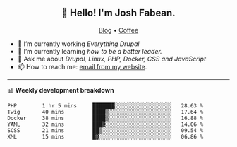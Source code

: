 <h2 align="center">👋 Hello! I'm Josh Fabean.</h2>
<p align="center">
  <a href="https://joshfabean.com">Blog</a> •
  <a href="https://www.buymeacoffee.com/LSxne6Yr4">Coffee</a>
</p>

- 🔭 I’m currently working *Everything Drupal*
- 🌱 I’m currently learning *how to be a better leader.*
- 💬 Ask me about *Drupal, Linux, PHP, Docker, CSS and JavaScript*
- 📫 How to reach me: [email from my website](https://joshfabean.com).

-------

📊 **Weekly development breakdown**
<!--START_SECTION:waka-->

```text
PHP        1 hr 5 mins     ███████░░░░░░░░░░░░░░░░░░   28.63 %
Twig       40 mins         ████▒░░░░░░░░░░░░░░░░░░░░   17.64 %
Docker     38 mins         ████▒░░░░░░░░░░░░░░░░░░░░   16.88 %
YAML       32 mins         ███▓░░░░░░░░░░░░░░░░░░░░░   14.06 %
SCSS       21 mins         ██▒░░░░░░░░░░░░░░░░░░░░░░   09.54 %
XML        15 mins         █▓░░░░░░░░░░░░░░░░░░░░░░░   06.86 %
```

<!--END_SECTION:waka-->

<!--
**fabean/fabean** is a ✨ _special_ ✨ repository because its `README.md` (this file) appears on your GitHub profile.

Here are some ideas to get you started:

- 🔭 I’m currently working on ...
- 🌱 I’m currently learning ...
- 👯 I’m looking to collaborate on ...
- 🤔 I’m looking for help with ...
- 💬 Ask me about ...
- 📫 How to reach me: ...
- 😄 Pronouns: ...
- ⚡ Fun fact: ...
-->
